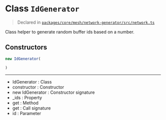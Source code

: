 # Class `IdGenerator`
> Declared in [`packages/core/mesh/network-generator/src/network.ts`](https://github.com/dxos/protocols/blob/main/packages/core/mesh/network-generator/src/network.ts#L45)

Class helper to generate random buffer ids based on a number.

## Constructors
```ts
new IdGenerator(

)
```

---
- IdGenerator : Class
- constructor : Constructor
- new IdGenerator : Constructor signature
- _ids : Property
- get : Method
- get : Call signature
- id : Parameter
